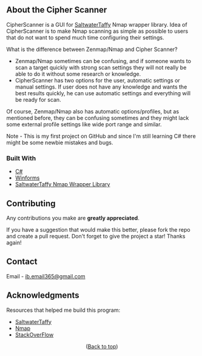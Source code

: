 <!-- ABOUT THE PROJECT -->
## About the Cipher Scanner

CipherScanner is a GUI for [SaltwaterTaffy](https://github.com/thomdixon/SaltwaterTaffy) Nmap wrapper library.
Idea of CipherScanner is to make Nmap scanning as simple as possible to users that do not want to spend much time configuring their settings.

What is the difference between Zenmap/Nmap and Cipher Scanner?
* Zenmap/Nmap sometimes can be confusing, and if someone wants to scan a target quickly with strong scan settings they will not really be able to do it without some research or knowledge.
* CipherScanner has two options for the user, automatic settings or manual settings. If user does not have any knowledge and wants the best results quickly, he can use automatic settings and everything will be ready for scan.

Of course, Zenmap/Nmap also has automatic options/profiles, but as mentioned before, they can be confusing sometimes and they might lack some external profile settings like wide port range and similar.

Note - This is my first project on GitHub and since I'm still learning C# there might be some newbie mistakes and bugs.

### Built With

* [C#](https://docs.microsoft.com/en-us/dotnet/csharp/)
* [Winforms](https://docs.microsoft.com/en-us/dotnet/desktop/winforms/?view=netdesktop-6.0)
* [SaltwaterTaffy Nmap Wrapper Library](https://github.com/thomdixon/SaltwaterTaffy)

<!-- CONTRIBUTING -->
## Contributing

Any contributions you make are **greatly appreciated**.

If you have a suggestion that would make this better, please fork the repo and create a pull request.
Don't forget to give the project a star! Thanks again!

<!-- CONTACT -->
## Contact

Email - ib.email365@gmail.com

<!-- ACKNOWLEDGMENTS -->
## Acknowledgments

Resources that helped me build this program:

* [SaltwaterTaffy](https://github.com/thomdixon/SaltwaterTaffy)
* [Nmap](https://nmap.org)
* [StackOverFlow](https://stackoverflow.com)

<p align="center">(<a href="#top">Back to top</a>)</p>
